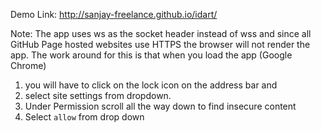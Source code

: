 Demo Link:
http://sanjay-freelance.github.io/idart/

Note:
The app uses ws as the socket header instead of wss and since all GitHub Page hosted websites use HTTPS the browser will not render the app.
The work around for this is that when you load the app (Google Chrome)
1. you will have to click on the lock icon on the address bar and
2. select site settings from dropdown.
3. Under Permission scroll all the way down to find insecure content
4. Select `allow` from drop down